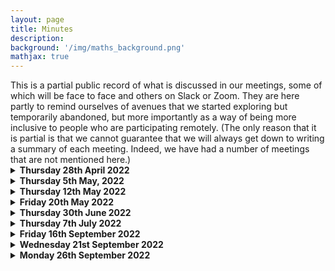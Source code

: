 ```yaml
---
layout: page
title: Minutes
description:
background: '/img/maths_background.png'
mathjax: true
---
```

<!-- dropdown help from: https://gist.github.com/pierrejoubert73/902cc94d79424356a8d20be2b382e1ab -->
<!-- markdown help from: https://stackoverflow.com/questions/15917463/embedding-markdown-in-jekyll-html --> 
<div markdown="1">
This is a partial public record of what is discussed in our meetings, some of which will be face to face and others on Slack or Zoom. They are here partly to remind ourselves of avenues that we started exploring but temporarily abandoned, but more importantly as a way of being more inclusive to people who are participating remotely. (The only reason that it is partial is that we cannot guarantee that we will always get down to writing a summary of each meeting. Indeed, we have had a number of meetings that are not mentioned here.)

<details>
    <summary><b>Thursday 28th April 2022</b></summary>
    
<!-- ### Thursday 28th April 2022 -->
    
*Present (on Zoom): Katie Collins, Timothy Gowers, Angeliki Koutsoukou-Argyraki, Matei Mandache, Bhavik Mehta, Wills Wynn-Thomas.*

This was mainly an introductory meeting where those present got to know each other. Amongst the topics discussed were what our short-term targets might be, when we wanted to start in earnest, how an associated website might be designed and what platform it might run on, how best to organize ourselves to get the benefits of being a team, and what further skills we might be looking for when recruiting. The meeting took place half an hour or so after TG announced the project online.

Not too many firm conclusions were reached. Here are a few scattered thoughts that I (TG) remember a week later.

1. There was a fairly clear wish to get started as soon as possible, though some of us had other commitments that would for the time being limit the amount they could devote to the project. The level of activity is likely to increase significantly in September and then again from October.
2. There seemed to be general acceptance that a good short-term target would be to try to develop a platform that would make applying problem-transforming ``moves" easy and transparent, so that (i) people could play with it and (ii) people could design high-level programs for choosing which move to do when, with the implementation of the moves already taken care of. If we had such a platform, it could greatly facilitate, and therefore accelerate, later research.
3. It was felt that the approach we were likely to take was sufficiently different from the approaches taken in various formalization communities that it would be better to create such a platform from scratch than to write it on top of a prover such as Lean, Isabelle or Coq. (However, we would make the design public, to make it as easy as possible for anyone who wanted to build a similar platform in Lean, say.) 
4. The suggestion was made that Sledgehammer would be useful for identifying problems that are beyond the scope of current provers, to give us some challenges to work towards.
5. Github pages was suggested as a good platform for a website. It was felt that we might need various different kinds of page. For example, a wiki could be useful as a way of organizing what we had done so far, and helping others to join in at a later stage. Something like a blog could be good for shorter-term interactions. And it would be good to have repositories for things like attempts to find "fully motivated proofs" of theorems, bits of code, accounts of technical difficulties that are holding us up (that is, "open problems" but not in the usual mathematical sense), possible approaches to some of the theoretical questions, and so on.
</details> 

<details>
    <summary><b>Thursday 5th May, 2022</b></summary>

<!-- ### Thursday 5th May 2022 -->

*Present (on Zoom): Katie Collins, Timothy Gowers, Mateja Jamnik, Angeliki Koutsoukou-Argyraki, Matei Mandache, Bhavik Mehta, Wills Wynn-Thomas.*

I am writing this almost a week later, and have only a rather incomplete memory of the meeting. We welcomed Mateja Jamnik, who underlined the importance of having clear criteria for what would constitute success with the project. TG pointed out that this was partially addressed in the 54-page document accompanying the announcement of the project. However, the criteria there were focused mainly on extending the range of proofs that can be found without cheating, and while sufficient progress in that direction would certainly count as success, there are more theoretical goals that would do so as well, if attained, so further thought is needed here. 

TG reported on the reaction to the announcement a week earlier, including almost 30 expressions of interest from potential future participants. 

There was some discussion about what constitutes a motivated proof. MM reported on his attempts to find a motivated proof of the intermediate value theorem. He had found that the easiest approach to motivate was repeated bisection, but that it was difficult to justify completely the observation that the intersection of the intervals is a singleton -- where does the decision to look at the limit of the left end points come from? MJ pointed out that some of our ideas about motivated proofs and the relationship between move types and what is stored in the library resemble Alan Bundy's concept of proof planning. 

BM introduced a functional equation $f(x^3+y^3)=xf(x^2)+y^2f(y)$ (where $f:\mathbb R\to\mathbb R$) and some time was spent trying to find a motivated solution to it. We got as far as conjecturing, in a suitably motivated way, that the only solutions were of the form $f(x)=ax$. 

The website was again discussed but the discussion was rather brief and not much progress was made. However, KC had made useful suggestions during the preceding week: among the options considered (for very different purposes) were GitHub pages and Slack.
</details> 

<details>
    <summary><b>Thursday 12th May 2022</b></summary> 
    
<!-- ### Thursday 12th May 2022 -->

*Present (on Zoom): Katie Collins, Timothy Gowers, Angeliki Koutsoukou-Argyraki, Matei Mandache, Bhavik Mehta, Wills Wynn-Thomas. Apologies received from Mateja Jamnik.*

We started out by discussing what we wanted from a website. TG had sent round some ideas during the week. BM, KC and TG agreed to discuss it further, with MM also expressing an interest, and revealing that he had some knowledge of Javascript.

We spent a bit of time discussing what might go into the library of a theorem-proving program, the basic idea being that it should represent the "background knowledge" of a human mathematician who is solving a problem. What qualifies a statement to be "library-worthy", as opposed, say, to being a statement that one would expect to deduce quickly from library results? And how should the library be structured? Should it have a tree (or DAG) structure? Should there be tags to model associative memory? Should a useful special case of a general result be recorded separately? There are many questions like these.

AK-A told us about a project she is involved in called [concept-oriented search](https://behemoth.cl.cam.ac.uk/search).

We also discussed Monte-Carlo key search.

We discussed "noticing". For instance, what happens when it jumps out at us that the expansion of $(x+y)^3$ is relevant to a problem where it is not given to us directly?

We talked about post-mortems of proofs, which are important for human mathematicians but potentially quite challenging to program a computer to do. For example, if we are searching for a suitable inductive hypothesis, sometimes we try out a hypothesis that we do not expect to work, with a view to analysing why it doesn't work and strengthening it in a suitable way. As another example, sometimes to find a proof of a statement we try to prove the negation with a view to understanding why we have failed. 

AK-A mentioned Nitpick and Quickcheck, two counterexample-finding tools in Isabelle.

</details> 

<details> 
    <summary><b>Friday 20th May 2022</b></summary> 
    
<!-- ### Friday 20th May 2022 -->

*Present (in person, at different moments): Katie Collins, Timothy Gowers, Angeliki Kousoukou-Argyraki, Bhavik Mehta, Wills Wynn-Thomas.*

We met in person for the first time. In the late morning Katie Collins, Bhavik Mehta and Timothy Gowers mainly discussed technical details of the website. We then went to lunch in Churchill, where we had arranged to meet members of Larry Paulson's group. Wills Wynn-Thomas joined us there. After lunch, TG, BM and WW-T went back to CMS (the Centre for Mathematical Sciences) with Angeliki Koutsoukou-Argyraki, where for the first time we were able to have a mathematical discussion with the help of a whiteboard (and also a glass table top). We discussed how a proof of Ramsey's theorem might be generated using a finite set of moves, and also, following on from the discussion initiated by Matei Mandache two weeks earlier, how the proof of the intermediate value theorem that produces the rabbit $\sup\lbrace x\in\mathbb R: x^2<2\rbrace$ could be fully motivated. Some progress was made.

</details> 
    
<details> 
    <summary><b>Thursday 30th June 2022</b></summary> 
    
<!-- ### Thursday 30th June 2022 -->

*Present (on Zoom): Katie Collins, Timothy Gowers, Angeliki Kousoukou-Argyraki, Matei Mandache, Bhavik Mehta, Wills Wynn-Thomas.*

This is not the first meeting since 12th May, but the meetings since then have been on Slack, so we have complete transcripts of them. 

We discussed the current state of the website: the upshot of the discussion was that soon it will be ready to be populated, and that it is a realistic target to have a fairly complete initial website by the end of July.

TG gave an update on recruits: one postdoc is due to start in October and two PhD students in January.

We discussed where we felt we had got to with defining move types. There is work needed to define individual move types more precisely, which also requires us to pin down what precisely is being ``moved", so there was some discussion about how we should define what a problem state is. It seemed like a realistic target to come up with a satisfactory notion of problem state by the end of the month, and to have a program that could implement at least some move types (but not necessarily with a nice interface). By the end of September, it might be reasonable to hope for more: a system that would allow us to implement all the move types that we have come up with so far, and moreover a system that would be readily extendable. Ideally the interface would be nice enough to be convenient to use even if it wasn't all that pretty.

</details>
    
<details> 
    <summary><b>Thursday 7th July 2022</b></summary> 
    
<!-- ### Thursday 7th July 2022 -->

*Present (on Zoom): Timothy Gowers, Angeliki Kousoukou-Argyraki, Matei Mandache, Bhavik Mehta, Wills Wynn-Thomas. Apologies received from Katie Collins.*

We discussed whether it would be desirable to switch for a while from our current focus on theoretical questions (and in particular the question of pinning down a good notion of "motivated proof") to trying to design and implement an algorithm. The aim in the latter case would be to produce a program that was capable of solving problems that ROBOT had been unable to solve, and more generally to set ourselves a benchmark by seeing what we were able to achieve in a relatively short time before the project started in earnest in October.
    
The general feeling was that this would be a good idea. Of course, it raised subsidiary questions. One was what problems we would like the program to solve that ROBOT did not solve. TG is keen on trying to get a program that can prove that a uniform limit of continuous functions is continuous, which he judges to be an ambitious but not unrealistic target. It would also be good to try to identify problems that are just beyond what ROBOT could do -- one such example is to prove that if f is an injection then f(A cap B) = f(A) cap f(B).
    
AK-A brought up the question of how we wanted to go about populating the library that the program would draw on, making the suggestion that we might like to take an existing library and modify it for our purposes (which would include leaving out several of its statements, and also imposing some kind of partial order on the results). TG raised the issue that the way results are stated in textbooks is often not the way we use them in context: for example, if we see that d(x,y) < a and d(y,z) < b, we will typically go in one step to d(x,z) < a + b. So we may want several different formulations of key results so that the program doesn't have to keep working out the simple equivalences. 
    
It was agreed that at this stage the most efficient way to get a program up and running would be for those interested in programming to work closely together.
    
 </details>
    
 <details> 
    <summary><b>Friday 16th September 2022</b></summary> 
    
<!-- ### Friday 16th September 2022 -->

*Present (on a Slack huddle): Timothy Gowers, Angeliki Kousoukou-Argyraki, Wills Wynn-Thomas.*

This was a meeting with just a few of us to discuss the structure and content of the library.
    
From what I remember, the bulk of the discussion ended up being looking at the HOL library and thinking about which results in it would be appropriate ones to include in our library and which wouldn't. We found examples of both, and thought about what the distinction was.
 
One example was the result   (succ x - y) - succ z = (x - y) - z.  I was fairly convinced that that should not be in our library, but what was the reason? Of course, it can be easily deduced from other results, but that is not a sufficient condition for excluding it, since if we include simple consequences of results, then it can make searching for matches much easier. (I'm thinking of things like versions of the triangle inequality such as $d(y,z) \leq d(x,y) + d(x,z)$ that are there to save us from having to use symmetry, or statements like $a + b - a = b$ that avoid the need to use commutativity and the definition of additive inverses.) In the end, what seems inappropriate about the above result is that it would not be used in a normal mathematical context or in a low-level context. To elaborate, if we are reasoning in the integers, we typically use properties of addition, subtraction, multiplication, etc., and we use them directly, so we never even write down an expression that involves the successor function. If on the other hand we wish to prove something like the associativity of addition using the Peano axioms, then we will use the successor function, but then it will be a low-level proof, so we would normally expect to work from the axioms, rather than using lots of statements like the one above. (More precisely, we would probably prove a sequence of basic facts, and each result in that sequence would make use of earlier results.)

Another example was a result in a section on Euclidean spaces, which said that if $u_1,...,u_n$ is an orthonormal basis and $|<x,u_i>| \leq |<y,u_i>|$ for every $i$, then $||x|| \leq ||y||$. It seems to me that if our target was to prove that $||x|| \leq ||y||$, then we wouldn't immediately go and search for tools such as the above, and see whether they work. Rather, we (by "we" I mean humans here) would tend to know that it's probably easier to square both sides, and if there was a handy basis around, then we might well change the target to $\sum_i<x,u_i>^2 \leq \sum_i<y,u_i>^2$. At that point, if there was some reason to think that the hypotheses might be satisfied, we could consider using the rule that if $a_i \leq b_i$ for every $i$, then $\sum_i a_i \leq \sum_i b_i$. That last result is in the HOL library too, but it seems more natural to me. So for some reason my instinct here is that the program should be expected to reduce the inner product statement to the more basic statement about real numbers. And I think that's borne out by what a human mathematician would say if challenged: the reason that $||x|| \leq ||u||$ would be that if every coordinate of $x$ w.r.t. the basis is at most the corresponding coordinate of $y$ w.r.t. the basis, then when you add up the squares of the coordinates of $x$ you get at most what you get for $y$ (silently using the fact that $x^2$ is an increasing function on the non-negative reals). I don't think anyone would appeal to the principle that if you increase the sizes of each coordinate then you increase the norm.
    
Even with the real-numbers result, I don't think if we want to prove that one sum is smaller than another sum that we should instantly reach for a result like that in the library, since very often its hypotheses won't be satisfied. But that's not really a question about the content of the library, so much as how library reasoning should work.

We also discussed the content of a library about Zorn's lemma and related results. We would surely want all three of AC, Zorn and the well-ordering principle in the library, because mathematicians make use of all three in proofs -- which equivalent statement is most convenient to use varies from problem to problem. But the library also contains a lot of lemmas about chains, maximal elements, etc. For instance, it has a slightly strange definition of the "successor" of a chain, which is applied to all subsets of the set in which the chain lives (no doubt for technical reasons). It is defined to be the set itself if the set is not a chain or if it is a maximal chain. Otherwise, it is defined to be any chain that strictly contains the given chain. So it's not well defined. I'm not sure how Isabelle handles that, but probably just by treating this kind of successorship as a relation rather than as a function. Anyhow, this is building up to saying that there is a lemma that says that C is a subset of succ(C), which follows completely trivially from the definition. This morning my view was that that should not belong to the library, but now that I think about it again, I'm less sure -- one wouldn't want the poor old program to have to go through the trivial proof. But I'm not sure I would want the definition of succ(C) in the first place, which I think is probably there for the purposes of formalizing a slightly strange proof of Zorn's lemma.
    
As a first stab at a general principle, I'd say that the easy results we want to put in the library are those that we would expect to use silently in higher-level proofs. So a result like  succ(x) - succ(y) = x - y  would not be included, because I can't imagine any problem for which it would be appropriate to quote that: if the problem is at the level of arithmetic then I would never mention succ, and if it's at the level of the Peano axioms then I would expect to formulate and prove that result if I found it useful. By contrast, a result such as  $(x + y \leq z\ \wedge\ y \geq 0)  => x \leq z$  is something that represents the kind of "small jump" that one often sees in mathematical writing, so it would be reasonable to include that in the library.
    
We also discussed other examples of reformulating results to make it easier for a program to spot when they can be applied. One example is the mean value theorem. It is quite common for undergraduates to see the theorem in lectures but then not to notice that it is the tool to use when one wishes to prove statements such as that if $f$ is differentiable with strictly positive derivative then it is strictly increasing. However, if one were to present a reformulation that says "Let $f$ be differentiable with derivative that belongs to an interval $I$. Then $f(b)-f(a)\in(b-a)I$ for every $a,b$.", then it would be easier to spot that the mean value theorem was applicable: the hypothesis is of exactly the right form, and the conclusion quickly implies what we want. It will be interesting to think about whether this can always be done or whether for some results one needs a separate type of "how to use this result" entry in the library. The former would be preferable, but maybe it is too much to hope for.
    
</details>
 
 <details> 
    <summary><b>Wednesday 21st September 2022</b></summary> 
    
<!-- ### Wednesday 21st September 2022 -->

*Small in-person meeting with Katie Collins, Timothy Gowers, and Wills Wynn-Thomas.*

The main focus was going through (part of) the proof that a uniform limit of continuous functions is continuous. We agreed that nested boxes are the best way to handle statements with a more complex logical structure. But since that wasn't controversial, it wasn't the most interesting point. We also talked a bit about whether it's possible to use hypotheses instead of type declarations. WTG wondered whether there might be problems applying a result such as that if $a + c < b + c$ then $a < b$ (stated with the hypotheses that $a$, $b$ and $c$ are real, say) in a situation where we had terms such as $d(x,y)$. Where in a problem state would it say that $d(x,y)$ satisfies the hypothesis "is real"? Would we, for example, use the hypothesis that $X$ is a metric space to "deduce" (using library reasoning) that for every $u$, $v$ in $X$ we have $d(u,v)$ real? If we did that, would it be importantly different from what a type system would do less visibly? I don't know what I think about this.
We also discussed situations where we have a hypothesis such as
     
$$ 
\forall \epsilon (\text{real}(\epsilon)\ \wedge\ \epsilon > 0) => ( \forall x\ x\in X\implies (P(x,\epsilon) => Q(x,\epsilon)) )
$$

One approach to a hypothesis like this is to make $\epsilon$ a metavariable and add the statements $\text{real}(\epsilon)$  and  $\epsilon > 0$   as targets (done in such a way that it's clear what hypotheses we're allowed to use). It looks a bit strange to do this, as these targets are somehow not "substantive". But that seems to be a question of presentation/interfaces etc. and not really a question about how the program should work.
Another approach is simply to "carry around" the conditions  $\text{real}(\epsilon)$  and  $\epsilon > 0$  as we go along, and reason with the "interesting" part of the hypothesis, knowing that at some stage we'll have to verify the conditions. This is similar in spirit to forming metavariables -- it's just that it's not the choice of epsilon that is being postponed (though that's true too) but the verification of some basic, and maybe sometimes less basic, conditions.

A technical point that came up is that the uniform convergence hypothesis is applied twice, to get that $f(x)$ is close to $f_n(x)$ and that $f(y)$ is close to $f_m(y)$, and it feels natural to use the same upper bound for both distances. But it also seems wrong to assume that when we use a universally quantified hypothesis more than once, then we should make the same substitutions both times. Indeed, we obviously won't do so for all variables, but I'm saying that we won't necessarily want to do so for any variables. So it feels safer to expect the program to choose different metavariables and identify them later if that seems appropriate (and indeed we end up wanting to identify n with m above). We didn't fully resolve this issue and WTG plans to work through the example by hand again to try to get an idea of how it would work if we don't take the same small real number both times.
     
We also briefly discussed how we wanted to handle OR statements in a tableau, which is not completely straightforward, since most of the nice options were taken up by the proposed notation for AND statements. Since an OR statement is logically equivalent to an implication, and since implications lead to various complications, it is not too surprising that OR statements are complicated too.

Another question that came up concerned peeling. If we have a box within a box, and in the smaller box is a quantifier, we can either peel it to just outside the smaller box or to right outside the whole thing. Which do we want to do? We'll need to look at some examples to decide on this. Logically this is starting with a statement such as $P\implies(Q\implies\forall x\ R(x))$ and deciding whether we want to change it to $P\implies\forall x\ Q\implies R(x)$ or to $\forall x\ P\implies(Q\implies R(x))$. The answer will certainly *sometimes* be the second option. The question is whether there are contexts for which the first option is preferable.
    
 </details>
    
 <details> 
    <summary><b>Monday 26th September 2022</b></summary> 
    
<!-- ### Monday 26th September 2022 -->

*Slack huddle with Katie Collins, Timothy Gowers, Angeliki Koutsoukou-Argyraki and Wills Wynn-Thomas, with Bill Hart attending in an unofficial capacity.* 

The informal agenda of the meeting was effectively set in a Slack comment of Wills Wynn-Thomas, who wanted to talk about three "attackable issues", as he called them, that have arisen during his work on creating a first program. They are the nature of the library and how it should be searched, how the program should cope with easy existence problems (such as finding two positive numbers that add up to at most a given positive number), and what we should do about types.
     
Before we got on to discussing those issues, WWT showed us the current state of the interface he is building, and the main thing the other participants took away from the meeting was how attractive it was. At the moment it lacks a lot of functionality that we would eventually want -- in particular, it has no automation, and although the user can choose some moves by simply clicking on appropriate buttons, some of them have to be typed in, and library search has to be done by had, also with typing in. However, there is every reason to think that these deficiencies will be remedied soon, and in the meantime the display of problem states and the implementation of moves that have been implemented are very impressive and a shot in the arm for the project. The interface is web based, so once it is sufficiently easy to use, we will think about deploying it publicly.
     
We reached a plan for starting the library, which was for AKA to create a document and fill it with a few results, for the rest of us to look at it and comment on the choice of results and the format in which they are entered, and once we reach some agreement about the content and format, for us to try to get quickly to a fairly substantial library, probably with AKA leading the effort but with others able to contribute to it. There was some discussion about how the library should be organized. WTG expressed the hope that its contents would not have to be categorized by hand, and that the program's search methods would automatically pick out suitable results. AKA pointed out that some categorization is important to make the library convenient for humans to browse (not for the purpose of solving problems, but for the purpose of evaluating the current state of the library). However, this categorization need not be used by the program. 
     
For the moment, the plan with easy existence problems is to have a repertoire of very easy problems -- ones that humans instantly know the answer to and that we don't want the program to have to keep on and on solving -- in the library, and for slightly harder existence problems to be solved by the program by means of metavariables and simplification of problem states. However, we are likely to have to revisit this question soon.
     
We agreed that it would be interesting to see how far we could get without an explicit type system. It's clear that we want the program to have some idea of types, so that it doesn't for instance see the statement 2+3=5 and consider trying to deduce from it that dim(5) is at most dim(2)+dim(3). This particular problem won't arise, as the program gives different names to different kinds of addition (in the background, though the interface will use the addition symbol for all of them). However, it may be that if we store results in the library with type declarations treated as hypotheses, then the program will simply not be able to make type errors of this kind unless its input already contains type errors.
    </details>
 </div> 
